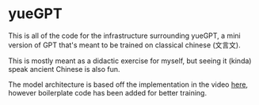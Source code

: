 # yueGPT
This is all of the code for the infrastructure surrounding yueGPT, a mini version of GPT that's meant to be trained on classical chinese (文言文).

This is mostly meant as a didactic exercise for myself, but seeing it (kinda) speak ancient Chinese is also fun.

The model architecture is based off the implementation in the video [here](https://www.youtube.com/embed/kCc8FmEb1nY?si=y3iDRUCW49K8AaOR), however boilerplate code has been added for better training.


